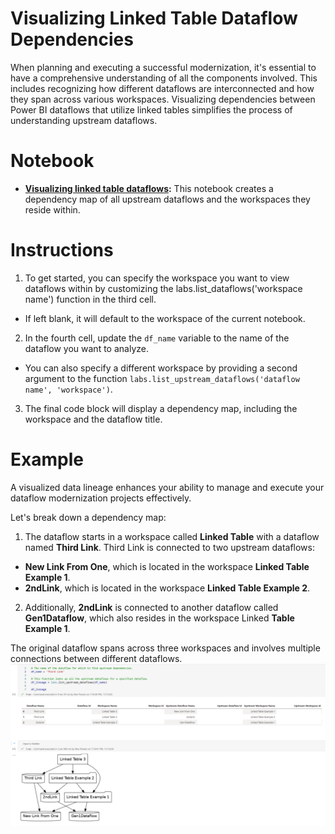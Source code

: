 # Visualizing Linked Table Dataflow Dependencies

When planning and executing a successful modernization, it's essential to have a comprehensive understanding of all the components involved. This includes recognizing how different dataflows are interconnected and how they span across various workspaces. Visualizing dependencies between Power BI dataflows that utilize linked tables simplifies the process of understanding upstream dataflows. 

# Notebook

- **[Visualizing linked table dataflows](./visualizing-linked-table-dataflows.ipynb):** This notebook creates a dependency map of all upstream dataflows and the workspaces they reside within.

# Instructions

1. To get started, you can specify the workspace you want to view dataflows within by customizing the labs.list_dataflows('workspace name') function in the third cell.
  - If left blank, it will default to the workspace of the current notebook.
2. In the fourth cell, update the `df_name` variable to the name of the dataflow you want to analyze.
  - You can also specify a different workspace by providing a second argument to the function ``labs.list_upstream_dataflows('dataflow name', 'workspace')``.
3. The final code block will display a dependency map, including the workspace and the dataflow title.

# Example

A visualized data lineage enhances your ability to manage and execute your dataflow modernization projects effectively.

Let's break down a dependency map:
1. The dataflow starts in a workspace called **Linked Table** with a dataflow named **Third Link**. Third Link is connected to two upstream dataflows:
- **New Link From One**, which is located in the workspace **Linked Table Example 1**.
- **2ndLink**, which is located in the workspace **Linked Table Example 2**.
2. Additionally, **2ndLink** is connected to another dataflow called **Gen1Dataflow**, which also resides in the workspace Linked **Table Example 1**.

The original dataflow spans across three workspaces and involves multiple connections between different dataflows.
![Dataflow dependency map](./media/dataflow_dependency.png)
